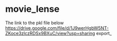 # movie_lense
The link to the pkl file below
https://drive.google.com/file/d/1J9werHgbW5NT-ZKoce3zlczRDSx9BXuC/view?usp=sharing
export_
